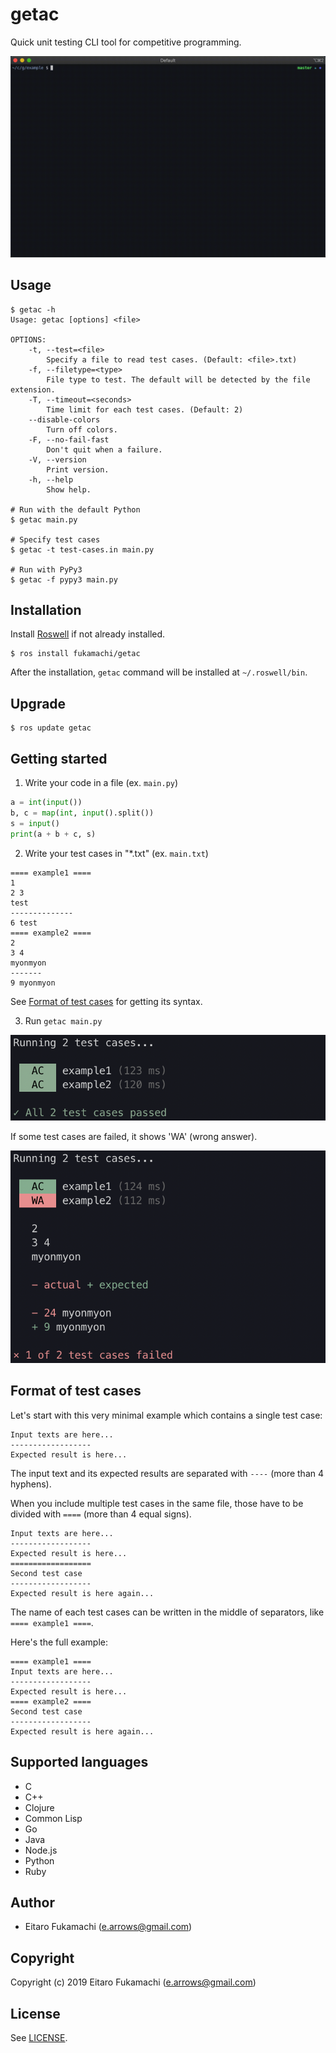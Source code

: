 # getac

Quick unit testing CLI tool for competitive programming.

![Screenshot](images/screencast.gif)

## Usage

```
$ getac -h
Usage: getac [options] <file>

OPTIONS:
    -t, --test=<file>
        Specify a file to read test cases. (Default: <file>.txt)
    -f, --filetype=<type>
        File type to test. The default will be detected by the file extension.
    -T, --timeout=<seconds>
        Time limit for each test cases. (Default: 2)
    --disable-colors
        Turn off colors.
    -F, --no-fail-fast
        Don't quit when a failure.
    -V, --version
        Print version.
    -h, --help
        Show help.

# Run with the default Python
$ getac main.py

# Specify test cases
$ getac -t test-cases.in main.py

# Run with PyPy3
$ getac -f pypy3 main.py
```

## Installation

Install [Roswell](https://github.com/roswell/roswell) if not already installed.

```
$ ros install fukamachi/getac
```

After the installation, `getac` command will be installed at `~/.roswell/bin`.

## Upgrade

```
$ ros update getac
```

## Getting started

1. Write your code in a file (ex. `main.py`)

```python
a = int(input())
b, c = map(int, input().split())
s = input()
print(a + b + c, s)
```

2. Write your test cases in "*.txt" (ex. `main.txt`)

```
==== example1 ====
1
2 3
test
--------------
6 test
==== example2 ====
2
3 4
myonmyon
-------
9 myonmyon
```

See [Format of test cases](#format-of-test-cases) for getting its syntax.

3. Run `getac main.py`

![Screenshot of successed tests](images/screenshot-1.png)

If some test cases are failed, it shows 'WA' (wrong answer).

![Screenshot of failed tests](images/screenshot-2.png)

## Format of test cases

Let's start with this very minimal example which contains a single test case:

```
Input texts are here...
------------------
Expected result is here...
```

The input text and its expected results are separated with `----` (more than 4 hyphens).

When you include multiple test cases in the same file, those have to be divided with `====` (more than 4 equal signs).

```
Input texts are here...
------------------
Expected result is here...
==================
Second test case
------------------
Expected result is here again...
```

The name of each test cases can be written in the middle of separators, like `==== example1 ====`.

Here's the full example:

```
==== example1 ====
Input texts are here...
------------------
Expected result is here...
==== example2 ====
Second test case
------------------
Expected result is here again...
```

## Supported languages

* C
* C++
* Clojure
* Common Lisp
* Go
* Java
* Node.js
* Python
* Ruby

## Author

* Eitaro Fukamachi (e.arrows@gmail.com)

## Copyright

Copyright (c) 2019 Eitaro Fukamachi (e.arrows@gmail.com)

## License

See [LICENSE](LICENSE).
